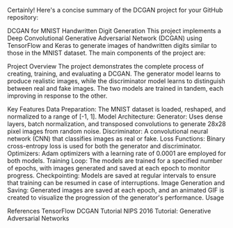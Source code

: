 
Certainly! Here's a concise summary of the DCGAN project for your GitHub repository:

DCGAN for MNIST Handwritten Digit Generation
This project implements a Deep Convolutional Generative Adversarial Network (DCGAN) using TensorFlow and Keras to generate images of handwritten digits similar to those in the MNIST dataset. The main components of the project are:

Project Overview
The project demonstrates the complete process of creating, training, and evaluating a DCGAN. The generator model learns to produce realistic images, while the discriminator model learns to distinguish between real and fake images. The two models are trained in tandem, each improving in response to the other.

Key Features
Data Preparation: The MNIST dataset is loaded, reshaped, and normalized to a range of [-1, 1].
Model Architecture:
Generator: Uses dense layers, batch normalization, and transposed convolutions to generate 28x28 pixel images from random noise.
Discriminator: A convolutional neural network (CNN) that classifies images as real or fake.
Loss Functions: Binary cross-entropy loss is used for both the generator and discriminator.
Optimizers: Adam optimizers with a learning rate of 0.0001 are employed for both models.
Training Loop: The models are trained for a specified number of epochs, with images generated and saved at each epoch to monitor progress.
Checkpointing: Models are saved at regular intervals to ensure that training can be resumed in case of interruptions.
Image Generation and Saving: Generated images are saved at each epoch, and an animated GIF is created to visualize the progression of the generator's performance.
Usage


References
TensorFlow DCGAN Tutorial
NIPS 2016 Tutorial: Generative Adversarial Networks
